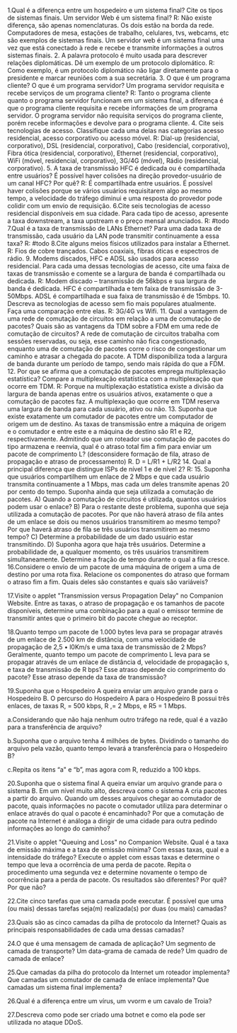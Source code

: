 1.Qual é a diferença entre um hospedeiro e um sistema final? Cite os tipos de sistemas finais. Um servidor Web é um sistema final?
R: Não existe diferença, são apenas nomenclaturas. Os dois estão na borda da rede. Computadores de mesa, estações de trabalho, celulares, tvs, webcams, etc são exemplos de sistemas finais. Um servidor web é um sistema final uma vez que está conectado à rede e recebe e transmite informações a outros sistemas finais.
2. A palavra protocolo é muito usada para descrever relações diplomáticas. Dê um exemplo de um protocolo diplomático.
R: Como exemplo, é um protocolo diplomático não ligar diretamente para o presidente e marcar reuniões com a sua secretária.
3. O que é um programa cliente? O que é um programa servidor? Um programa servidor requisita e recebe serviços de um programa cliente?
R: Tanto o programa cliente quanto o programa servidor funcionam em um sistema final, a diferença é que o programa cliente requisita e recebe informações de um programa servidor. O programa servidor não requisita serviços do programa cliente, porém recebe informações e devolve para o programa cliente.
4. Cite seis tecnologias de acesso. Classifique cada uma delas nas categorias acesso residencial, acesso corporativo ou acesso móvel.
R: Dial-up (residencial, corporativo), DSL (residencial, corporativo), Cabo (residencial, corporativo), Fibra ótica (residencial, corporativo), Ethernet (residencial, corporativo), WiFi (móvel, residencial, corporativo), 3G/4G (móvel), Rádio (residencial, corporativo).
5. A taxa de transmissão HFC é dedicada ou é compartilhada entre usuários? É possível haver colisões na direção provedor-usuário de um canal HFC? Por quê?
R: É compartilhada entre usuários. É possível haver colisões porque se vários usuários requisitarem algo ao mesmo tempo, a velocidade do tráfego diminui e uma resposta do provedor pode colidir com um envio de requisição.
6.Cite seis tecnologias de acesso residencial disponíveis em sua cidade. Para cada tipo de acesso, apresente a taxa downstream, a taxa upstream e o preço mensal anunciados.
R: #todo
7.Qual é a taxa de transmissão de LANs Ethernet? Para uma dada taxa de transmissão, cada usuário da LAN pode transmitir continuamente a essa taxa?
R: #todo
8.Cite alguns meios físicos utilizados para instalar a Ethernet.
R: Fios de cobre trançados. Cabos coaxiais, fibras óticas e espectros de rádio.
9. Modems discados, HFC e ADSL são usados para acesso residencial. Para cada uma dessas tecnologias de acesso, cite uma faixa de taxas de transmissão e comente se a largura de banda é compartilhada ou dedicada.
R: Modem discado – transmissão de 56kbps e sua largura de banda é dedicada. HFC é compartilhada e tem faixa de transmissão de 3-50Mbps. ADSL é compartilhada e sua faixa de transmissão é de 15mbps.
10. Descreva as tecnologias de acesso sem fio mais populares atualmente. Faça uma comparação entre elas.
R: 3G/4G vs Wifi.
11. Qual a vantagem de uma rede de comutação de circuitos em relação a uma de comutação de pacotes? Quais são as vantagens da TDM sobre a FDM em uma rede de comutação de circuitos?
A rede de comutação de circuitos trabalha com sessões reservadas, ou seja, esse caminho não fica congestionado, enquanto uma de comutação de pacotes corre o risco de congestionar um caminho e atrasar a chegada do pacote. A TDM disponibiliza toda a largura de banda durante um período de tampo, sendo mais rápida do que a FDM.
12. Por que se afirma que a comutação de pacotes emprega multiplexação estatística? Compare a multiplexação estatística com a multiplexação que ocorre em TDM.
R: Porque na multiplexação estatística existe a divisão da largura de banda apenas entre os usuários ativos, exatamente o que a comutação de pacotes faz. A multiplexação que ocorre em TDM reserva uma largura de banda para cada usuário, ativo ou não.
13. Suponha que existe exatamente um comutador de pacotes entre um computador de origem um de destino. As taxas de transmissão entre a máquina de origem e o comutador e entre este e a máquina de destino são R1 e R2, respectivamente. Admitindo que um roteador use comutação de pacotes do tipo armazena e reenvia, qual é o atraso total fim a fim para enviar um pacote de comprimento L? (desconsidere formação de fila, atraso de propagação e atraso de processamento)
R. D = L/R1 + L/R2
14. Qual a principal diferença que distingue ISPs de nível 1 e de nível 2?
R:
15. Suponha que usuários compartilhem um enlace de 2 Mbps e que cada usuário transmita continuamente a 1 Mbps, mas cada um deles transmite apenas 20 por cento do tempo. Suponha ainda que seja utilizada a comutação de pacotes.
A) Quando a comutação de circuitos é utilizada, quantos usuários podem usar o enlace?
B) Para o restante deste problema, suponha que seja utilizada a comutação de pacotes. Por que não haverá atraso de fila antes de um enlace se dois ou menos usuários transmitirem ao mesmo tempo? Por que haverá atraso de fila se três usuários transmitirem ao mesmo tempo?
C) Determine a probabilidade de um dado usuário estar transmitindo.
D) Suponha agora que haja três usuários. Determine a probabilidade de, a qualquer momento, os três usuários transmitirem simultaneamente. Determine a fração de tempo durante o qual a fila cresce.
16.Considere o envio de um pacote de uma máquina de origem a uma de destino por uma rota fixa. Relacione os componentes do atraso que formam o atraso fim a fim. Quais deles são constantes e quais são variáveis?

17.Visite o applet "Transmission versus Propagation Delay" no Companion Website. Entre as taxas, o atraso de propagação e os tamanhos de pacote disponíveis, determine uma combinação para a qual o emissor termine de transmitir antes que o primeiro bit do pacote chegue ao receptor.

18.Quanto tempo um pacote de 1.000 bytes leva para se propagar através de um enlace de 2.500 km de distância, com uma velocidade de propagação de 2,5 • l0Km/s e uma taxa de transmissão de 2 Mbps? Geralmente, quanto tempo um pacote de comprimento L leva para se propagar através de um enlace de distância d, velocidade de propagação s, e taxa de transmissão de R bps? Esse atraso depende cio comprimento do pacote? Esse atraso depende da taxa de transmissão?

19.Suponha que o Hospedeiro A queira enviar um arquivo grande para o Hospedeiro B. O percurso do Hospedeiro A para o Hospedeiro B possui três enlaces, de taxas R, = 500 kbps, R ,= 2 Mbps, e R5 = 1 Mbps.

a.Considerando que não haja nenhum outro tráfego na rede, qual é a vazão para a transferência de arquivo?

b.Suponha que o arquivo tenha 4 milhões de bytes. Dividindo o tamanho do arquivo pela vazão, quanto tempo levará a transferência para o Hospedeiro B?

c.Repita os itens “a" e “b”, mas agora com R, reduzido a 100 kbps.

20.Suponha que o sistema final A queira enviar um arquivo grande para o sistema B. Em um nível muito alto, descreva como o sistema A cria pacotes a partir do arquivo. Quando um desses arquivos chegar ao comutador de pacote, quais informações no pacote o comutador utiliza para determinar o enlace através do qual o pacote é encaminhado? Por que a comutação de pacote na Internet é análoga a dirigir de uma cidade para outra pedindo informações ao longo do caminho?

21.Visite o applet "Queuing and Loss" no Companion Website. Qual é a taxa de emissão máxima e a taxa de emissão mínima? Com essas taxas, qual e a intensidade do tráfego? Execute o applet com essas taxas e determine o tempo que leva a ocorrência de uma perda de pacote. Repita o procedimento uma segunda vez e determine novamente o tempo de ocorrência para a perda de pacote. Os resultados são diferentes? Por quê? Por que não?

22.Cite cinco tarefas que uma camada pode executar. É possível que uma (ou mais) dessas tarefas seja(m) realizada(s) por duas (ou mais) camadas?

23.Quais são as cinco camadas da pilha de protocolo da Internet? Quais as principais responsabilidades de cada uma dessas camadas?

24.O que é uma mensagem de camada de aplicação? Um segmento de camada de transporte? Um data-grama de camada de rede? Um quadro de camada de enlace?

25.Que camadas da pilha do protocolo da Internet um roteador implementa? Que camadas um comutador de camada de enlace implementa? Que camadas um sistema final implementa?

26.Qual é a diferença entre um vírus, um vvorm e um cavalo de Troia?

27.Descreva como pode ser criado uma botnet e como ela pode ser utilizada no ataque DDoS.
 